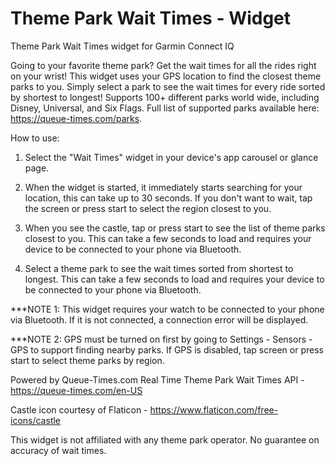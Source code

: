 # Theme Park Wait Times - Widget
Theme Park Wait Times widget for Garmin Connect IQ

Going to your favorite theme park? Get the wait times for all the rides right on your wrist! This widget uses your GPS location to find the closest theme parks to you. Simply select a park to see the wait times for every ride sorted by shortest to longest! Supports 100+ different parks world wide, including Disney, Universal, and Six Flags. Full list of supported parks available here: https://queue-times.com/parks.

How to use:

1) Select the "Wait Times" widget in your device's app carousel or glance page.

2) When the widget is started, it immediately starts searching for your location, this can take up to 30 seconds. If you don't want to wait, tap the screen or press start to select the region closest to you.

3) When you see the castle, tap or press start to see the list of theme parks closest to you. This can take a few seconds to load and requires your device to be connected to your phone via Bluetooth.

4) Select a theme park to see the wait times sorted from shortest to longest. This can take a few seconds to load and requires your device to be connected to your phone via Bluetooth.

***NOTE 1: This widget requires your watch to be connected to your phone via Bluetooth. If it is not connected, a connection error will be displayed.

***NOTE 2: GPS must be turned on first by going to Settings - Sensors - GPS to support finding nearby parks. If GPS is disabled, tap screen or press start to select theme parks by region.

Powered by Queue-Times.com Real Time Theme Park Wait Times API - https://queue-times.com/en-US

Castle icon courtesy of Flaticon - https://www.flaticon.com/free-icons/castle

This widget is not affiliated with any theme park operator. No guarantee on accuracy of wait times.